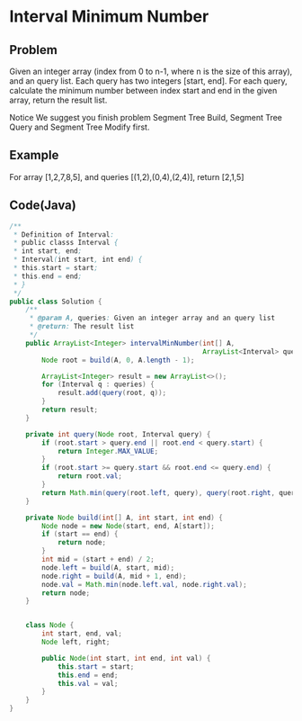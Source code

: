 Interval Minimum Number
===

## Problem

Given an integer array (index from 0 to n-1, where n is the size of this array), and an query list. Each query has two integers [start, end]. For each query, calculate the minimum number between index start and end in the given array, return the result list.

 Notice
We suggest you finish problem Segment Tree Build, Segment Tree Query and Segment Tree Modify first.



## Example

For array [1,2,7,8,5], and queries [(1,2),(0,4),(2,4)], return [2,1,5]

Code(Java)
----------

```java
/**
 * Definition of Interval:
 * public classs Interval {
 * int start, end;
 * Interval(int start, int end) {
 * this.start = start;
 * this.end = end;
 * }
 */
public class Solution {
    /**
     * @param A, queries: Given an integer array and an query list
     * @return: The result list
     */
    public ArrayList<Integer> intervalMinNumber(int[] A,
                                                ArrayList<Interval> queries) {
        Node root = build(A, 0, A.length - 1);

        ArrayList<Integer> result = new ArrayList<>();
        for (Interval q : queries) {
            result.add(query(root, q));
        }
        return result;
    }

    private int query(Node root, Interval query) {
        if (root.start > query.end || root.end < query.start) {
            return Integer.MAX_VALUE;
        }
        if (root.start >= query.start && root.end <= query.end) {
            return root.val;
        }
        return Math.min(query(root.left, query), query(root.right, query));
    }

    private Node build(int[] A, int start, int end) {
        Node node = new Node(start, end, A[start]);
        if (start == end) {
            return node;
        }
        int mid = (start + end) / 2;
        node.left = build(A, start, mid);
        node.right = build(A, mid + 1, end);
        node.val = Math.min(node.left.val, node.right.val);
        return node;
    }


    class Node {
        int start, end, val;
        Node left, right;

        public Node(int start, int end, int val) {
            this.start = start;
            this.end = end;
            this.val = val;
        }
    }
}
```
